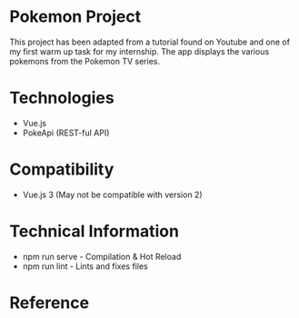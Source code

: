 # Pokemon Project

This project has been adapted from a tutorial found on Youtube and one of my first warm up task for my internship. The app displays the various pokemons from the Pokemon TV series. 

# Technologies
* Vue.js
* PokeApi (REST-ful API)

# Compatibility
* Vue.js 3 (May not be compatible with version 2)


# Technical Information
* npm run serve - Compilation & Hot Reload
* npm run lint - Lints and fixes files

# Reference


